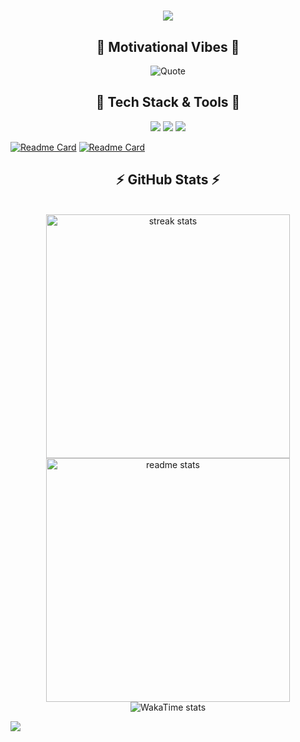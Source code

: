 <h1 align="center">
  <img src="https://readme-typing-svg.herokuapp.com?font=Comfortaa&weight=600&size=30&center=true&duration=3800&pause=&color=1DF72D&width=435&lines=%22Hello%2C+World!%22%F0%9F%91%8B;I'm+Duy+Khiem" />
</h1>

<!-- Dynamic Quote Section -->
<h2 align="center">💬 Motivational Vibes 💬</h2>
<p align="center">
   <img src="https://quotes-github-readme.vercel.app/api?type=horizontal&theme=light" alt="Quote">
</p>

<!-- Tech Stack Section -->
<h2 align="center"> 🚀 Tech Stack & Tools 🧰</h2>
<p align="center">

  <img src="https://skillicons.dev/icons?i=dotnet,supabase,postgres,redis,kafka&theme=light" />
  <img src="https://skillicons.dev/icons?i=c,cpp,cs,java,go,vscode,visualstudio,ts,react,redux,tailwind&theme=light" />
  <img src="https://skillicons.dev/icons?i=azure,gcp,docker,githubactions,arch,ubuntu,git,arduino,unity&theme=light" />
  
  <!-- 🖥️ Backend & Databases 
  <img src="https://skillicons.dev/icons?i=dotnet,supabase,postgres,redis,kafka&theme=light" />
  <!-- 👨‍💻 Programming Languages 
  <img src="https://skillicons.dev/icons?i=c,cpp,cs,java,go&theme=light" />
  <img src="https://skillicons.dev/icons?i=ts,html,css&theme=light" />
  <!-- 🧰 IDEs & Editors 
  <img src="https://skillicons.dev/icons?i=vscode,visualstudio,neovim&theme=light" />
  <!-- 🧱 Frontend & Tooling 
  <img src="https://skillicons.dev/icons?i=react,redux,tailwind&theme=light" />
  <!-- ☁️ DevOps & OS 
  <img src="https://skillicons.dev/icons?i=azure,gcp,docker,githubactions&theme=light" />
  <img src="https://skillicons.dev/icons?i=arch,ubuntu&theme=light" />
  <!-- 🗂️ Version Control 
  <img src="https://skillicons.dev/icons?i=git&theme=light" />
  <!-- 🔌 Hardware & Game Dev 
  <img src="https://skillicons.dev/icons?i=arduino,unity&theme=light" />
  -->
</p> 

[![Readme Card](https://thekhiem7-github-stats.vercel.app/api/pin/?username=the-khiem7&repo=AlohaMarket.Aspire)](https://github.com/AlohaMarket/AlohaMarket.Aspire.git)
[![Readme Card](https://thekhiem7-github-stats.vercel.app/api/top-langs/?username=the-khiem7&theme=transparent&hide_border=true&include_all_commits=true&count_private=true&layout=compact)]()


<!-- GitHub Stats and Streak Section -->
<h2 align="center">⚡ GitHub Stats ⚡</h2>
<br>
<div align="center">
  <img width=390 src="https://github-readme-streak-stats-salesp07.vercel.app/?user=the-khiem7&count_private=true&include_all_commits=true&theme=transparent&hide_border=true" alt="streak stats"/>
  <img width=390 src="https://thekhiem7-github-stats.vercel.app/api?username=the-khiem7&theme=transparent&hide_border=true&include_all_commits=true&count_private=true" alt="readme stats" />
<!--   <img width=325 align="center" src="https://thekhiem7-github-stats.vercel.app/api/top-langs/?username=the-khiem7&theme=transparent&hide_border=true&include_all_commits=true&count_private=true&layout=compact" alt="top langs" /> -->
</div>

<!-- 🗂️ Wakatime -->
<div align="center">
  <img src="https://github-readme-stats.vercel.app/api/wakatime?username=the_khiem7&hide=other&custom_title=Coding%20Activity%20(Since%20mid-June%202025)&layout=compact&display_format=percent" alt="WakaTime stats"/>
</div>

<p align="left"> 
  <img src="https://komarev.com/ghpvc/?username=the-khiem7&color=0069b4" /> 
</p>
